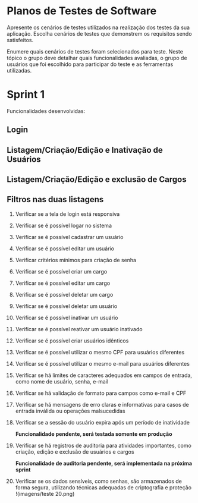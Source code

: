 # Planos de Testes de Software

Apresente os cenários de testes utilizados na realização dos testes da sua aplicação. Escolha cenários de testes que demonstrem os requisitos sendo satisfeitos.

Enumere quais cenários de testes foram selecionados para teste. Neste tópico o grupo deve detalhar quais funcionalidades avaliadas, o grupo de usuários que foi escolhido para participar do teste e as ferramentas utilizadas.

# Sprint 1

Funcionalidades desenvolvidas:
## Login
## Listagem/Criação/Edição e Inativação de Usuários
## Listagem/Criação/Edição e exclusão de Cargos
## Filtros nas duas listagens

1. Verificar se a tela de login está responsiva
2. Verificar se é possível logar no sistema
3. Verificar se é possível cadastrar um usuário
4. Verificar se é possível editar um usuário
5. Verificar critérios mínimos para criação de senha
6. Verificar se é possível criar um cargo
7. Verificar se é possível editar um cargo
8. Verificar se é possível deletar um cargo
9. Verificar se é possível deletar um usuário
10. Verificar se é possível inativar um usuário
11. Verificar se é possível reativar um usuário inativado
12. Verificar se é possível criar usuários idênticos
13. Verificar se é possível utilizar o mesmo CPF para usuários diferentes
14. Verificar se é possível utilizar o mesmo e-mail para usuários diferentes
15. Verificar se há limites de caracteres adequados em campos de entrada, como nome de usuário, senha, e-mail
16. Verificar se há validação de formato para campos como e-mail e CPF
17. Verificar se há mensagens de erro claras e informativas para casos de entrada inválida ou operações malsucedidas
18. Verificar se a sessão do usuário expira após um período de inatividade
    
    **Funcionalidade pendente, será testada somente em produção**

20. Verificar se há registros de auditoria para atividades importantes, como criação, edição e exclusão de usuários e cargos
    
    **Funcionalidade de auditoria pendente, será implementada na próxima sprint**
22. Verificar se os dados sensíveis, como senhas, são armazenados de forma segura, utilizando técnicas adequadas de criptografia e proteção
  !(imagens/teste 20.png)


